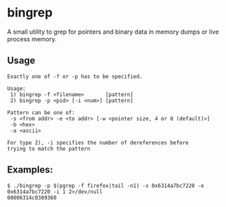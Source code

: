 # bingrep

A small utility to grep for pointers and binary data in memory dumps or live process memory.

## Usage

```
Exactly one of -f or -p has to be specified.

Usage:
 1) bingrep -f <filename>       [pattern]
 2) bingrep -p <pid> [-i <num>] [pattern]

Pattern can be one of:
 -s <from addr> -e <to addr> [-w <pointer size, 4 or 8 (default)>]
 -b <hex>
 -a <ascii>

For type 2), -i specifies the number of dereferences before
trying to match the pattern
```

## Examples:

```
$ ./bingrep -p $(pgrep -f firefox|tail -n1) -s 0x6314a7bc7220 -e 0x6314a7bc7220 -i 1 2>/dev/null
00006314c0389360
```
